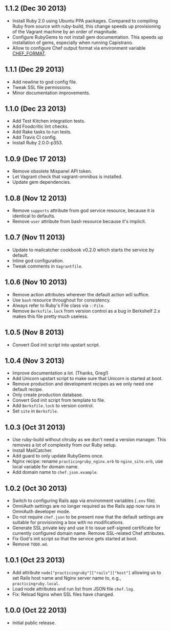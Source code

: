 ## 1.1.2 (Dec 30 2013)

* Install Ruby 2.0 using Ubuntu PPA packages. Compared to compiling Ruby from
  source with ruby-build, this change speeds up provisioning of the Vagrant
  machine by an order of magnitude.
* Configure RubyGems to not install gem documentation. This speeds up
  installation of gems, especially when running Capistrano.
* Allow to configure Chef output format via environment variable
  [CHEF_FORMAT](http://mlafeldt.github.io/blog/2013/10/debugging-chef-runs-with-chef-log/).

## 1.1.1 (Dec 29 2013)

* Add newline to god config file.
* Tweak SSL file permissions.
* Minor documentation improvements.

## 1.1.0 (Dec 23 2013)

* Add Test Kitchen integration tests.
* Add Foodcritic lint checks.
* Add Rake tasks to run tests.
* Add Travis CI config.
* Install Ruby 2.0.0-p353.

## 1.0.9 (Dec 17 2013)

* Remove obsolete Mixpanel API token.
* Let Vagrant check that vagrant-omnibus is installed.
* Update gem dependencies.

## 1.0.8 (Nov 12 2013)

* Remove `supports` attribute from god service resource, because it is identical
  to defaults.
* Remove `user` attribute from bash resource because it's implicit.

## 1.0.7 (Nov 11 2013)

* Update to mailcatcher cookbook v0.2.0 which starts the service by default.
* Inline god configuration.
* Tweak comments in `Vagrantfile`.

## 1.0.6 (Nov 10 2013)

* Remove action attributes wherever the default action will suffice.
* Use `bash` resource throughout for consistency.
* Always refer to Ruby's File class via `::File`.
* Remove `Berksfile.lock` from version control as a bug in Berkshelf 2.x makes
  this file pretty much useless.

## 1.0.5 (Nov 8 2013)

* Convert God init script into upstart script.

## 1.0.4 (Nov 3 2013)

* Improve documentation a lot. (Thanks, Greg!)
* Add Unicorn upstart script to make sure that Unicorn is started at boot.
* Remove production and development recipes as we only need one default recipe.
* Only create production database.
* Convert God init script from template to file.
* Add `Berksfile.lock` to version control.
* Set `site` in `Berksfile`.

## 1.0.3 (Oct 31 2013)

* Use ruby-build without chruby as we don't need a version manager. This removes
  a lot of complexity from our Ruby setup.
* Install MailCatcher.
* Add guard to only update RubyGems once.
* Nginx recipe: rename `practicingruby_nginx.erb` to `nginx_site.erb`, use local
  variable for domain name.
* Add domain name to `chef.json.example`.

## 1.0.2 (Oct 30 2013)

* Switch to configuring Rails app via environment variables (`.env` file).
* OmniAuth settings are no longer required as the Rails app now runs in OmniAuth
  developer mode.
* Do not require `chef.json` to be present now that the default settings are
  suitable for provisioning a box with no modifications.
* Generate SSL private key and use it to issue self-signed certificate for
  currently configured domain name. Remove SSL-related Chef attributes.
* Fix God's init script so that the service gets started at boot.
* Remove `TODO.md`.

## 1.0.1 (Oct 23 2013)

* Add attribute `node["practicingruby"]["rails"]["host"]` allowing us to set
  Rails host name and Nginx server name to, e.g., `practicingruby.local`.
* Load node attributes and run list from JSON file `chef.log`.
* Fix: Reload Nginx when SSL files have changed.

## 1.0.0 (Oct 22 2013)

* Initial public release.
